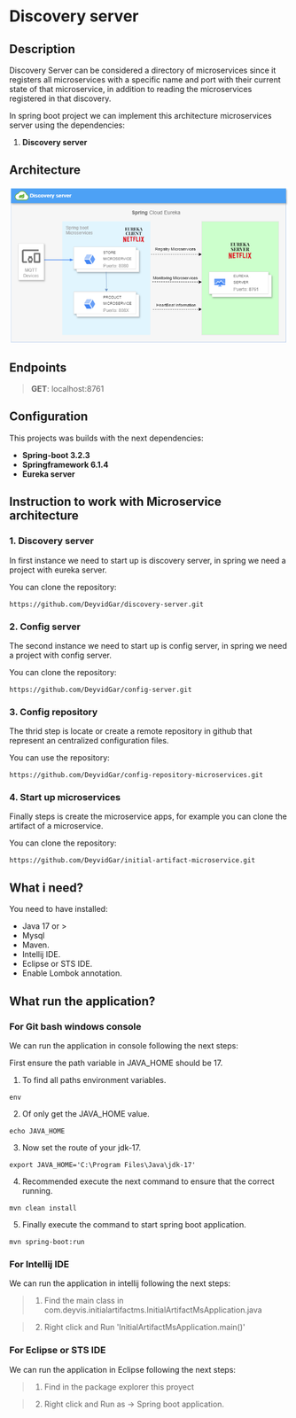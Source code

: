 # Discovery server

## Description

<p>Discovery Server can be considered a directory of microservices since it registers all microservices with a specific name and port with their current state of that microservice, in addition to reading the microservices registered in that discovery.</p>

<p>In spring boot project we can implement this architecture microservices server using the dependencies:</p>

1. **Discovery server**

## Architecture

![Architecture diagram.](https://raw.githubusercontent.com/DeyvidGar/assets/master/Discovery-server.png)

## Endpoints

>**GET**: localhost:8761

## Configuration

<p>This projects was builds with the next dependencies:</p>

- **Spring-boot 3.2.3**
- **Springframework 6.1.4**
- **Eureka server**

## Instruction to work with Microservice architecture

### 1. Discovery server

<p>In first instance we need to start up is discovery server, in spring we need a project with eureka server.</p>

<p>You can clone the repository:</p>

```console
https://github.com/DeyvidGar/discovery-server.git
```

### 2. Config server

<p>The second instance we need to start up is config server, in spring we need a project with config server.</p>

<p>You can clone the repository:</p>

```console
https://github.com/DeyvidGar/config-server.git
```

### 3. Config repository

<p>The thrid step is locate or create a remote repository in github that represent an centralized configuration files.</p>

<p>You can use the repository:</p>

```console
https://github.com/DeyvidGar/config-repository-microservices.git
```

### 4. Start up microservices

<p>Finally steps is create the microservice apps, for example you can clone the artifact of a microservice.</p>

<p>You can clone the repository:</p>

```console
https://github.com/DeyvidGar/initial-artifact-microservice.git
```

## What i need?

<p>You need to have installed:<p>

- Java 17 or >
- Mysql
- Maven.
- Intellij IDE.
- Eclipse or STS IDE.
- Enable Lombok annotation.

## What run the application?

### For Git bash windows console

<p>We can run the application in console following the next steps:</p>

<p>First ensure the path variable in JAVA_HOME should be 17.</p>

1. To find all paths environment variables.

```console
env
```

2. Of only get the JAVA_HOME value.

```console
echo JAVA_HOME
```

3. Now set the route of your jdk-17.

```console
export JAVA_HOME='C:\Program Files\Java\jdk-17'
```

4. Recommended execute the next command to ensure that the correct running.

```console
mvn clean install
```

5. Finally execute the command to start spring boot application.

```console
mvn spring-boot:run
```

### For Intellij IDE

<p>We can run the application in intellij following the next steps:</p>

> 1. Find the main class in com.deyvis.initialartifactms.InitialArtifactMsApplication.java

> 2. Right click and Run 'InitialArtifactMsApplication.main()'

### For Eclipse or STS IDE

<p>We can run the application in Eclipse following the next steps:</p>

> 1. Find in the package explorer this proyect

> 2. Right click and Run as -> Spring boot application.